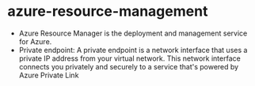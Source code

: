 # azure-resource-management

- Azure Resource Manager is the deployment and management service for Azure.
- Private endpoint: A private endpoint is a network interface that uses a private IP address from your virtual network. This network interface connects you privately and securely to a service that's powered by Azure Private Link